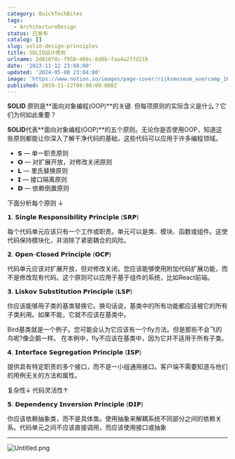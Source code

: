 ```yaml
---
category: QuickTechBites
tags:
  - ArchitectureDesign
status: 已发布
catalog: []
slug: solid-design-principles
title: SOLID设计原则
urlname: 2d810f8c-f950-406c-8d0b-faa4a27fd21b
date: '2023-11-12 23:08:00'
updated: '2024-05-08 23:04:00'
image: 'https://www.notion.so/images/page-cover/rijksmuseum_avercamp_1620.jpg'
published: 2019-11-12T08:00:00.000Z
---
```


**SOLID** 原则是**面向对象编程(OOP)**的关键. 但每项原则的实际含义是什么？它们为何如此重要？


**SOLID**代表**面向对象编程(OOP)**的五个原则。无论你是否使用OOP，知道这些原则都能让你深入了解干净代码的基础，这些代码可以应用于许多编程领域。

- 𝗦 — 单一职责原则
- 𝗢 — 对扩展开放，对修改关闭原则
- 𝗟 — 里氏替换原则
- 𝗜 — 接口隔离原则
- 𝗗 — 依赖倒置原则

下面分析每个原则 ↓


𝟭. 𝗦𝗶𝗻𝗴𝗹𝗲 𝗥𝗲𝘀𝗽𝗼𝗻𝘀𝗶𝗯𝗶𝗹𝗶𝘁𝘆 𝗣𝗿𝗶𝗻𝗰𝗶𝗽𝗹𝗲 (𝗦𝗥𝗣)


每个代码单元应该只有一个工作或职责。单元可以是类、模块、函数或组件。这使代码保持模块化，并消除了紧密耦合的风险。


𝟮. 𝗢𝗽𝗲𝗻-𝗖𝗹𝗼𝘀𝗲𝗱 𝗣𝗿𝗶𝗻𝗰𝗶𝗽𝗹𝗲 (𝗢𝗖𝗣)


代码单元应该对扩展开放，但对修改关闭。您应该能够使用附加代码扩展功能，而不是修改现有代码。这个原则可以应用于基于组件的系统，比如React前端。


𝟯. 𝗟𝗶𝘀𝗸𝗼𝘃 𝗦𝘂𝗯𝘀𝘁𝗶𝘁𝘂𝘁𝗶𝗼𝗻 𝗣𝗿𝗶𝗻𝗰𝗶𝗽𝗹𝗲 (𝗟𝗦𝗣)


你应该能够用子类的基类替换它。换句话说，基类中的所有功能都应该被它的所有子类利用。如果不能，它就不应该在基类中。


Bird基类就是一个例子。您可能会认为它应该有一个fly方法。但是那些不会飞的鸟呢?像企鹅一样。
在本例中，fly不应该在基类中，因为它并不适用于所有子类。


𝟰. 𝗜𝗻𝘁𝗲𝗿𝗳𝗮𝗰𝗲 𝗦𝗲𝗴𝗿𝗲𝗴𝗮𝘁𝗶𝗼𝗻 𝗣𝗿𝗶𝗻𝗰𝗶𝗽𝗹𝗲 (𝗜𝗦𝗣)


提供具有特定职责的多个接口，而不是一小组通用接口。客户端不需要知道与他们的用例无关的方法和属性。


复杂性↓
代码灵活性↑


𝟱. 𝗗𝗲𝗽𝗲𝗻𝗱𝗲𝗻𝗰𝘆 𝗜𝗻𝘃𝗲𝗿𝘀𝗶𝗼𝗻 𝗣𝗿𝗶𝗻𝗰𝗶𝗽𝗹𝗲 (𝗗𝗜𝗣)


你应该依赖抽象类，而不是具体类。使用抽象来解耦系统不同部分之间的依赖关系。代码单元之间不应该直接调用，而应该使用接口或抽象


---


![Untitled.png](https://prod-files-secure.s3.us-west-2.amazonaws.com/5d24fe63-e567-4804-86f9-9fdc62e13082/6fc4afd3-478b-4aaf-9884-0a3f8e406a71/Untitled.png?X-Amz-Algorithm=AWS4-HMAC-SHA256&X-Amz-Content-Sha256=UNSIGNED-PAYLOAD&X-Amz-Credential=ASIAZI2LB4664ATVRD5N%2F20250314%2Fus-west-2%2Fs3%2Faws4_request&X-Amz-Date=20250314T053747Z&X-Amz-Expires=3600&X-Amz-Security-Token=IQoJb3JpZ2luX2VjEJ3%2F%2F%2F%2F%2F%2F%2F%2F%2F%2FwEaCXVzLXdlc3QtMiJIMEYCIQCCGnGBMO%2BNvuqy3JSfD7lGEk8fztC919mR1fZRZY2eEQIhAIMR%2BsYkBSOj%2BcPk5FM6%2BGgzaZPcY6dmfitzqrNUQMq1KogECOb%2F%2F%2F%2F%2F%2F%2F%2F%2F%2FwEQABoMNjM3NDIzMTgzODA1IgyQp5aLAGHYVBUITfIq3ANsaOoNc0pYcQSHHzh6woDOEgPDhM5bP0TDr9Y2lCwOOMiv0A%2FpCjhN5wa1RHUUW4zOMdIRUsTZ3mN5pmXt3detDms%2FlnUivE%2FT2qFN1THYM%2BUCDqRLuB5ExdBh4qeI%2Fxpt%2BH2He8eO4GglUpYxtFxLGkKbCxHo%2FbY4qWlT7EndQf7GAx7c3w5q%2F9VYHGjGo2pubz%2BGZ2ADWXl1B%2FXk5VnF9rDYi3lSzOvMa7obvo6t4ywSvHKG2CXsjjdy%2B6ImbpW6Y30uyoGT2C0fFL0NbS1o1pY2dzRD3YVFn5mW8RDS2PEKxzHwYTVa7VceS83cfz9AoJgDdyq%2FFPmRq01Uh61qi4OaKnLKIdCuwy9p0P%2BlU6S3e0k34WhzSduLzaJj%2BUr7oEuYbKo4xFtecK8avs4ODek5mC%2F5bfOj1gPJRMuc2zIxOHYMZ7FNVOpCGFNViz7HPSKA6yQUxXSNayC%2FeGwWIW6yH1cvUrUqj%2FFVkgiODcRwjKPRyH63EvIdPizLrP5Sj3ZzpXLKec%2B3Gfyx8ljC1ixv0APftKrKJbW15jsI3gGEGHVJSGfOkOTnhtNHW6jLf8jg3f9ZNZabXdTT9lzIYpWxAF%2F4IVZ69ufy7RhZ3toSze6YA6ybTJUpiTDF6s6%2BBjqkATQgusf28OuY%2FOe3FXdT63EV1lK8Q5u9r70BldhUBNoI8CIkxTGIc2G3fCM7h2tA14htfSLBdL0b9jA7CV6HAnLAHrp5IDgp132xxBXJ6myOpHtjDwhVKGuKl%2FSgqD849Pq%2BLIT%2BXPZzwKoWUYzR3JHFHm2%2FhIWbkuZL42vopWPeEz6Bm6sXisLbI7er6JwRY5%2FZTYfvHPkzuHDnzizGBYTlYoCL&X-Amz-Signature=232a9d8ab5dadbc74f029796288a1341ed6c0d5262a51e017ec026981cc56f92&X-Amz-SignedHeaders=host&x-id=GetObject)

